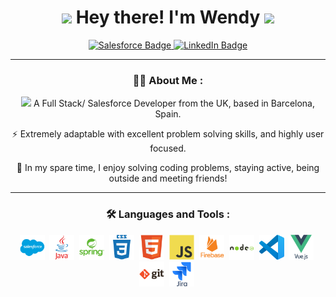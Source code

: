 <div id="header"  align="center">
  <h1>
    <img src="https://media.giphy.com/media/hvRJCLFzcasrR4ia7z/giphy.gif" width="50px"/>
  Hey there! I'm Wendy  <img src="https://media.giphy.com/media/dTtOyFXfwU5Io91IVW/giphy.gif" width="53px"/>   
</h1> 
  
  
  <div id="badges">
     <a href="https://trailblazer.me/id/wchung">
    <img src="https://img.shields.io/badge/Salesforce-blue?style=for-the-badge&logo=salesforce&logoColor=white" alt="Salesforce Badge"/>
  </a>
  <a href="https://www.linkedin.com/in/wendychung31/">
    <img src="https://img.shields.io/badge/LinkedIn-blue?style=for-the-badge&logo=linkedin&logoColor=white" alt="LinkedIn Badge"/>
  </a>
</div>
  
  ---

### :woman_technologist: About Me :
<img src="https://media.giphy.com/media/WUlplcMpOCEmTGBtBW/giphy.gif" width="30"> A Full Stack/ Salesforce Developer from the UK, based in Barcelona, Spain.
  
:zap: Extremely adaptable with excellent problem solving skills, and highly user focused.

:seedling: In my spare time, I enjoy solving coding problems, staying active, being outside and meeting friends!

---

### :hammer_and_wrench: Languages and Tools :

<div>
  <img src="https://github.com/devicons/devicon/blob/master/icons/salesforce/salesforce-original.svg" title="Salesforce" **alt="Salesforce" width="40" height="40"/>&nbsp;
  <img src="https://github.com/devicons/devicon/blob/master/icons/java/java-original-wordmark.svg" title="Java" alt="Java" width="40" height="40"/>&nbsp;
  <img src="https://github.com/devicons/devicon/blob/master/icons/spring/spring-original-wordmark.svg" title="Spring" alt="Spring" width="40" height="40"/>&nbsp;
  <img src="https://github.com/devicons/devicon/blob/master/icons/css3/css3-plain-wordmark.svg"  title="CSS3" alt="CSS" width="40" height="40"/>&nbsp;
  <img src="https://github.com/devicons/devicon/blob/master/icons/html5/html5-original.svg" title="HTML5" alt="HTML" width="40" height="40"/>&nbsp;
  <img src="https://github.com/devicons/devicon/blob/master/icons/javascript/javascript-original.svg" title="JavaScript" alt="JavaScript" width="40" height="40"/>&nbsp;
  <img src="https://github.com/devicons/devicon/blob/master/icons/firebase/firebase-plain-wordmark.svg" title="Firebase" alt="Firebase" width="40" height="40"/>&nbsp;
  <img src="https://github.com/devicons/devicon/blob/master/icons/nodejs/nodejs-original-wordmark.svg" title="NodeJS" alt="NodeJS" width="40" height="40"/>&nbsp;
  <img src="https://github.com/devicons/devicon/blob/master/icons/vscode/vscode-original.svg" title="VSCode" **alt="VSCode" width="40" height="40"/>&nbsp;
  <img src="https://github.com/devicons/devicon/blob/master/icons/vuejs/vuejs-original-wordmark.svg" title="VueJS" **alt="VueJS" width="40" height="40"/>&nbsp;
  <img src="https://github.com/devicons/devicon/blob/master/icons/git/git-original-wordmark.svg" title="Git" **alt="Git" width="40" height="40"/>&nbsp;
  <img src="https://github.com/devicons/devicon/blob/master/icons/jira/jira-original-wordmark.svg" title="Jira" **alt="Jira" width="40" height="40"/>&nbsp;
</div>


